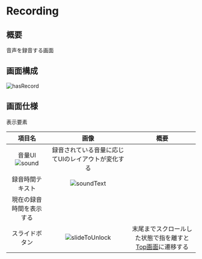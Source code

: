 # Recording

## 概要
音声を録音する画面

## 画面構成

![hasRecord](https://user-images.githubusercontent.com/42649032/195520302-1f49976c-2794-4660-a99b-235e90310836.png)

## 画面仕様
表示要素

|項目名|画像|概要|
|:--:|:--:|:--:|
|音量UI![sound](https://user-images.githubusercontent.com/42649032/195520893-564ccc34-3db3-4779-baf3-d2a12e824f2a.png)|録音されている音量に応じてUIのレイアウトが変化する|
|録音時間テキスト|![soundText](https://user-images.githubusercontent.com/42649032/195520890-916e0040-ded0-4db2-ad46-129b6f8a150c.png)
|現在の録音時間を表示する|
|スライドボタン|![slideToUnlock](https://user-images.githubusercontent.com/42649032/195520894-65db7691-1870-4d31-98fa-97c890c4523a.png)|末尾までスクロールした状態で指を離すと[Top画面](Standby.md)に遷移する|




